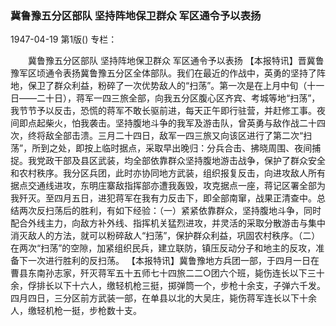 ### 冀鲁豫五分区部队  坚持阵地保卫群众  军区通令予以表扬

1947-04-19
第1版()
专栏：

　　冀鲁豫五分区部队
    坚持阵地保卫群众
    军区通令予以表扬
    【本报特讯】晋冀鲁豫军区顷通令表扬冀鲁豫五分区全体部队。我们在最近的作战中，英勇的坚持了阵地，保卫了群众利益，粉碎了一次优势敌人的“扫荡”。第一次是在上月中旬（十一日——二十日），蒋军一四三旅全部，向我五分区腹心区齐宾、考城等地“扫荡”，我节节予以反击，恐慌的蒋军不敢长驱前进，每天正午即行驻营，并赶修工事。夜间即点起柴火，怕我袭击。坚持腹地斗争的我军及游击队，曾英勇与敌作战二十四次，终将敌全部击溃。三月二十四日，敌军一四三旅又向该区进行了第二次“扫荡”，所到之处，即按上临时据点，采取早出晚归：分兵合击、拂晓周围、夜间捕捉。我党政干部及县区武装，均全部依靠群众坚持腹地游击战争，保护了群众安全和农村秩序。我分区兵团，此时亦协同地方武装，组织报复反击，向进攻敌人所有据点交通线进攻，东明庄寨敌指挥部亦遭我轰毁，攻克据点一座，蒋记区署全部为我歼灭。至四月五日，进犯蒋军在我有力反击下，即全部南窜，战果正清查中。总结两次反扫荡后的胜利，有如下经验：（一）紧紧依靠群众，坚持腹地斗争，同时配合外线主力，向敌方补外线、指挥机关猛烈进攻，并灵活的采取分散游击与集中消灭敌人的方法，就可以粉碎敌人“扫荡”，保护群众利益，巩固农村秩序。（二）在两次“扫荡”的空隙，加紧组织民兵，建立联防，镇压反动分子和地主的反攻，准备下一次进行胜利的反扫荡。
    【本报特讯】冀鲁豫地方兵团一部，于四月一日在曹县东南孙志家，歼灭蒋军五十五师七十四旅二二○团六个班，毙伤连长以下三十余，俘排长以下十六人，缴轻机枪三挺，掷弹筒一个，步枪十余支，子弹六千发。四月四日，三分区前方武装一部，在单县以北的大吴庄，毙伤蒋军连长以下十余人，缴轻机枪一挺，步枪数十支。
